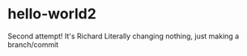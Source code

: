 # hello-world2
Second attempt!
It's Richard
Literally changing nothing, just making a branch/commit
